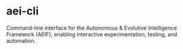 # aei-cli

Command-line interface for the Autonomous & Evolutive Intelligence Framework (AEIF), enabling interactive experimentation, testing, and automation.
